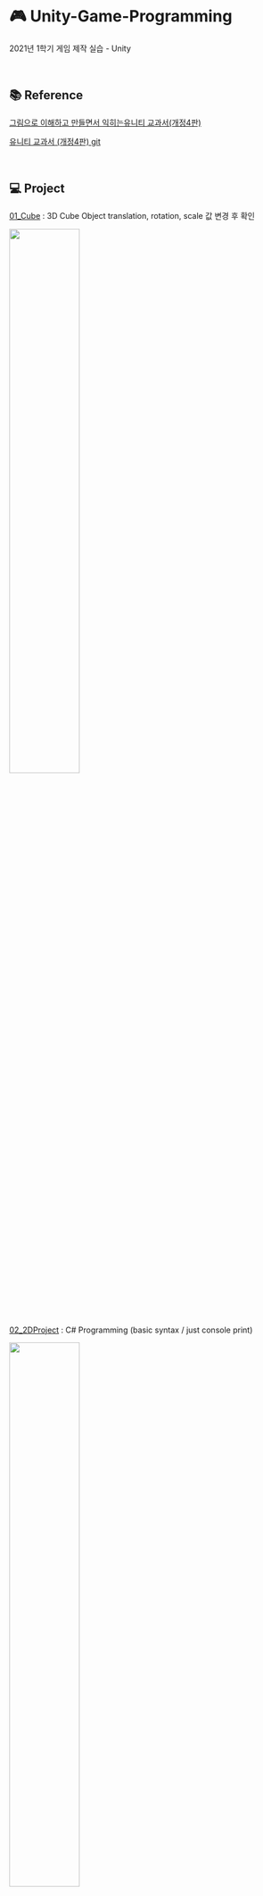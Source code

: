 # 🎮 Unity-Game-Programming
2021년 1학기 게임 제작 실습 - Unity

</br>

## 📚 Reference
[그림으로 이해하고 만들면서 익히는유니티 교과서(개정4판)](https://www.gilbut.co.kr/book/view?bookcode=BN002998&keyword=%EC%9C%A0%EB%8B%88%ED%8B%B0%20%EA%B5%90%EA%B3%BC%EC%84%9C&collection=GB_BOOK)

[유니티 교과서 (개정4판) git](https://github.com/gilbutITbook/080267)

</br>

## 💻 Project

[01_Cube](./01_Cube) : 3D Cube Object translation, rotation, scale 값 변경 후 확인

<img src = "https://user-images.githubusercontent.com/39453104/111982540-70bad580-8b4c-11eb-82dc-fa0debc4fbe4.png" width = "50%">

[02_2DProject](./02_2DProject) : C# Programming (basic syntax / just console print)

<img src = "https://user-images.githubusercontent.com/39453104/111983332-5b927680-8b4d-11eb-8b93-288c8b19542c.png" width = "50%">


[03_2DRouletteGame](./03_2DRouletteGame) : Roulette Control ( C# Script -> Object Control)

<img src = "https://user-images.githubusercontent.com/39453104/111984773-29821400-8b4f-11eb-9d97-06b7dd3fd729.gif" width = "50%">

[03_2DThreeRouletteGame](./03_2DThreeRouletteGame) : Three Roulette Control

<img src = "https://user-images.githubusercontent.com/39453104/111986229-02c4dd00-8b51-11eb-9565-60108272a6d1.gif" width = "50%">

[04_2DSwipeCarGame](./04_2DSwipeCarGame) : Car Movement Control (Mouse Input)

<img src = "https://user-images.githubusercontent.com/39453104/116838613-edd87080-ac09-11eb-9c96-02fa4ef54a66.gif" width = "50%">

[05_2DThreeCatsArrowGame](./05_2DThreeCatsArrowGame) : Cat Movement Control (Key Input / C# Script Contorl)

<img src = "https://user-images.githubusercontent.com/39453104/116839711-4dd11600-ac0e-11eb-9d58-98fd9a710adc.gif" width = "50%">

[06_2DClimbCloud](./06_2DClimbCloud) : Cat Physics Movement Control (Key Input / rigidbody2D / collider2D)

<img src = "https://user-images.githubusercontent.com/39453104/116839728-5de8f580-ac0e-11eb-80a2-6c69398141eb.gif" width = "50%">

[10_SkeletonAnimation](./10_SkeletonAnimation) : Create Skeleton animation using the 'Anima2D' utility

<img src = "https://user-images.githubusercontent.com/39453104/124343544-3363ea80-dc07-11eb-88f2-5c22f7808d0a.gif" width = "50%">

[12_3DBamsongi](./12_3DBamsongi) : Bamsongi shooting game (Paint Terrain / C# Script Controller / Particle Effect / Prefab)

<img src = "https://user-images.githubusercontent.com/39453104/124379695-7ac7a500-dcf3-11eb-8162-925370895c7e.gif" width = "50%">
